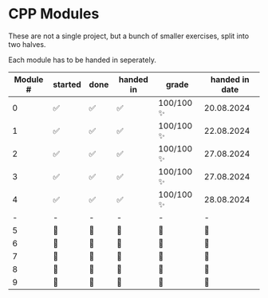 # CPP Modules

These are not a single project, but a bunch of smaller exercises, split into two halves.

Each module has to be handed in seperately.

| Module # | started | done | handed in | grade | handed in date |
| - | - | - | - | - | - |
| 0 | ✅ | ✅ | ✅ | 100/100 ✨ | 20.08.2024 |
| 1 | ✅ | ✅ | ✅ | 100/100 ✨ | 22.08.2024 |
| 2 | ✅ | ✅ | ✅ | 100/100 ✨ | 27.08.2024 |
| 3 | ✅ | ✅ | ✅ | 100/100 ✨ | 27.08.2024 |
| 4 | ✅ | ✅ | ✅ | 100/100 ✨ | 28.08.2024 |
| - | - | - | - | - | - |
| 5 | 🔁 | 🔁 | 🔁 | 🔁 | 🔁 |
| 6 | 🔁 | 🔁 | 🔁 | 🔁 | 🔁 |
| 7 | 🔁 | 🔁 | 🔁 | 🔁 | 🔁 |
| 8 | 🔁 | 🔁 | 🔁 | 🔁 | 🔁 |
| 9 | 🔁 | 🔁 | 🔁 | 🔁 | 🔁 |
